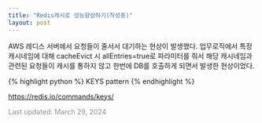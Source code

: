 ```yaml
---
title: "Redis캐시로 성능향상하기(작성중)"
layout: post
---
```


AWS 레디스 서버에서 요청들이 줄서서 대기하는 현상이 발생했다. 업무로직에서 특정 캐시네임에 대해 cacheEvict 시 allEntries=true로 파라미터를 줘서 해당 캐시네임과 관련된 요청들이 캐시를 통하지 않고 한번에 DB를 호출하게 되면서 발생한 현상이었다.


{% highlight python %}
KEYS pattern
{% endhighlight %}

https://redis.io/commands/keys/



<font color='#909194'>Last updated: March 29, 2024</font>